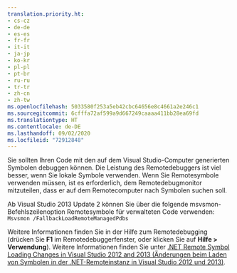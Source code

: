 ```yaml
---
translation.priority.ht:
- cs-cz
- de-de
- es-es
- fr-fr
- it-it
- ja-jp
- ko-kr
- pl-pl
- pt-br
- ru-ru
- tr-tr
- zh-cn
- zh-tw
ms.openlocfilehash: 5033580f253a5eb42cbc64656e8c4661a2e246c1
ms.sourcegitcommit: 6cfffa72af599a9d667249caaaa411bb28ea69fd
ms.translationtype: HT
ms.contentlocale: de-DE
ms.lasthandoff: 09/02/2020
ms.locfileid: "72912848"
---
```

Sie sollten Ihren Code mit den auf dem Visual Studio-Computer generierten Symbolen debuggen können. Die Leistung des Remotedebuggers ist viel besser, wenn Sie lokale Symbole verwenden.  Wenn Sie Remotesymbole verwenden müssen, ist es erforderlich, dem Remotedebugmonitor mitzuteilen, dass er auf dem Remotecomputer nach Symbolen suchen soll.  

Ab Visual Studio 2013 Update 2 können Sie über die folgende msvsmon-Befehlszeilenoption Remotesymbole für verwalteten Code verwenden: `Msvsmon /FallbackLoadRemoteManagedPdbs`  

Weitere Informationen finden Sie in der Hilfe zum Remotedebugging (drücken Sie **F1** im Remotedebuggerfenster, oder klicken Sie auf **Hilfe > Verwendung**). Weitere Informationen finden Sie unter [.NET Remote Symbol Loading Changes in Visual Studio 2012 and 2013 (Änderungen beim Laden von Symbolen in der .NET-Remoteinstanz in Visual Studio 2012 und 2013)](https://devblogs.microsoft.com/devops/net-remote-symbol-loading-changes-in-visual-studio-2012-and-2013/).
